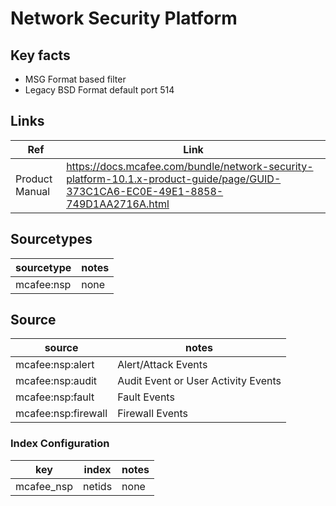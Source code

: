 
# Network Security Platform

## Key facts

* MSG Format based filter
* Legacy BSD Format default port 514

## Links

| Ref            | Link                                                                                                    |
|----------------|---------------------------------------------------------------------------------------------------------|
| Product Manual | <https://docs.mcafee.com/bundle/network-security-platform-10.1.x-product-guide/page/GUID-373C1CA6-EC0E-49E1-8858-749D1AA2716A.html> |

## Sourcetypes

| sourcetype | notes |
| ---------- | ----- |
| mcafee:nsp | none  |

## Source

| source              | notes                               |
| ------------------- | ----------------------------------- |
| mcafee:nsp:alert    | Alert/Attack Events                 |
| mcafee:nsp:audit    | Audit Event or User Activity Events |
| mcafee:nsp:fault    | Fault Events                        |
| mcafee:nsp:firewall | Firewall Events                     |

### Index Configuration

| key        | index      | notes |
| ---------- | ---------- | ----- |
| mcafee_nsp | netids     | none  |

